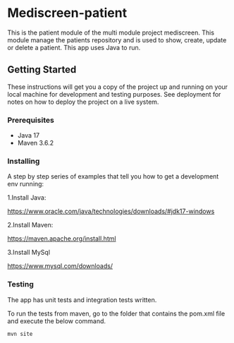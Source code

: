 # Mediscreen-patient
This is the patient module of the multi module project mediscreen.
This module manage the patients repository and is used to show, create, update or delete a patient.
This app uses Java to run.

## Getting Started

These instructions will get you a copy of the project up and running on your local machine for development and testing purposes. See deployment for notes on how to deploy the project on a live system.

### Prerequisites

- Java 17
- Maven 3.6.2

### Installing

A step by step series of examples that tell you how to get a development env running:

1.Install Java:

https://www.oracle.com/java/technologies/downloads/#jdk17-windows

2.Install Maven:

https://maven.apache.org/install.html

3.Install MySql

https://www.mysql.com/downloads/

### Testing

The app has unit tests and integration tests written.

To run the tests from maven, go to the folder that contains the pom.xml file and execute the below command.

`mvn site`